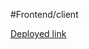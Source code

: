 #Frontend/client

[Deployed link](https://65d82322e0c71a971d2ce8f0--stalwart-genie-993fa4.netlify.app/)